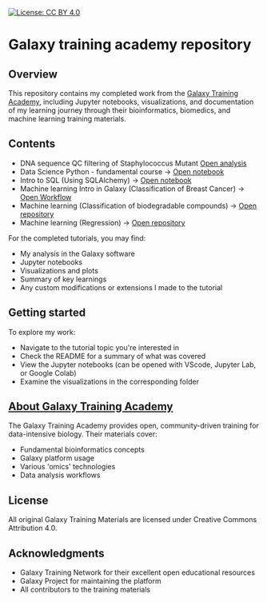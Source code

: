 [![License: CC BY 4.0](https://img.shields.io/badge/License-CC_BY_4.0-lightgrey.svg)](https://creativecommons.org/licenses/by/4.0/)

# **Galaxy training academy repository**

## **Overview**

This repository contains my completed work from the [Galaxy Training Academy](https://training.galaxyproject.org/training-material/about.html), including Jupyter notebooks, visualizations, and documentation of my learning journey through their bioinformatics, biomedics, and machine learning training materials.

## **Contents**
* DNA sequence QC filtering of Staphylococcus Mutant [Open analysis](https://usegalaxy.eu/u/harish_muh12/h/my-analysis)
* Data Science Python - fundamental course → [Open notebook](https://github.com/harishmuh/Galaxy-training-academy_repository/blob/main/Notebooks/data-science-python-basics-course.ipynb)
* Intro to SQL (Using SQLAlchemy) → [Open notebook](https://github.com/harishmuh/Galaxy-training-academy_repository/blob/main/Notebooks/data-science-sql-basic.ipynb)
* Machine learning Intro in Galaxy (Classification of Breast Cancer) → [Open Workflow](https://usegalaxy.eu/u/harish_muh12/w/workflow-constructed-from-history-machine-learningintrobreast-cancer)
* Machine learning (Classification of biodegradable compounds) → [Open repository](https://github.com/harishmuh/Biodegradarable-molecules_classification_Galaxy/tree/main)
* Machine learning (Regression)  → [Open repository]()

For the completed tutorials, you may find:
* My analysis in the Galaxy software
* Jupyter notebooks
* Visualizations and plots
* Summary of key learnings
* Any custom modifications or extensions I made to the tutorial

## **Getting started**

To explore my work:
* Navigate to the tutorial topic you're interested in
* Check the README for a summary of what was covered
* View the Jupyter notebooks (can be opened with VScode, Jupyter Lab, or Google Colab)
* Examine the visualizations in the corresponding folder

## **[About Galaxy Training Academy](https://training.galaxyproject.org/training-material/about.html)**

The Galaxy Training Academy provides open, community-driven training for data-intensive biology. Their materials cover:

* Fundamental bioinformatics concepts
* Galaxy platform usage
* Various 'omics' technologies
* Data analysis workflows

## **License**
All original Galaxy Training Materials are licensed under Creative Commons Attribution 4.0.

## **Acknowledgments**
* Galaxy Training Network for their excellent open educational resources
* Galaxy Project for maintaining the platform
* All contributors to the training materials
